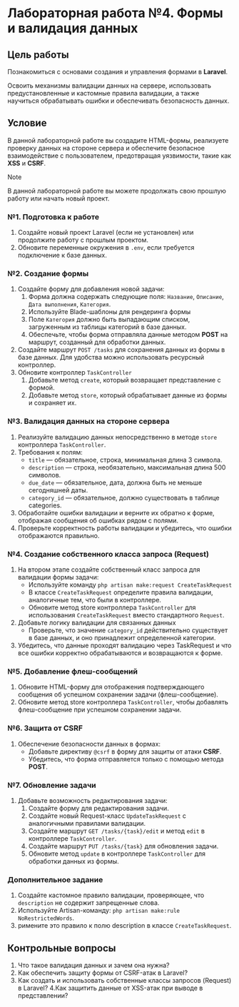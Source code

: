 # Лабораторная работа №4. Формы и валидация данных

## Цель работы

Познакомиться с основами создания и управления формами в **Laravel**.

Освоить механизмы валидации данных на сервере, использовать предустановленные и кастомные правила валидации, а также научиться обрабатывать ошибки и обеспечивать безопасность данных.

## Условие

В данной лабораторной работе вы создадите HTML-формы, реализуете проверку данных на стороне сервера и обеспечите безопасное взаимодействие с пользователем, предотвращая уязвимости, такие как **XSS** и **CSRF**.

> [!NOTE]
> В данной лабораторной работе вы можете продолжать свою прошлую работу или начать новый проект.

### №1. Подготовка к работе

1. Создайте новый проект Laravel (если не установлен) или продолжите работу с прошлым проектом.
2. Обновите переменные окружения в `.env`, если требуется подключение к базе данных.

### №2. Создание формы

1. Создайте форму для добавления новой задачи:
   1. Форма должна содержать следующие поля: `Название`, `Описание`, `Дата выполнения`, `Категория`.
   2. Используйте Blade-шаблоны для рендеринга формы
   3. Поле `Категория` должно быть выпадающим списком, загруженным из таблицы категорий в базе данных.
   4. Обеспечьте, чтобы форма отправляла данные методом **POST** на маршрут, созданный для обработки данных.
2. Создайте маршрут `POST /tasks` для сохранения данных из формы в базе данных. Для удобства можно использовать ресурсный контроллер.
3. Обновите контроллер `TaskController`
   1. Добавьте метод `create`, который возвращает представление с формой.
   2. Добавьте метод `store`, который обрабатывает данные из формы и сохраняет их.

### №3. Валидация данных на стороне сервера

1. Реализуйте валидацию данных непосредственно в методе `store` контроллера `TaskController`.
2. Требования к полям:
   - `title` — обязательное, строка, минимальная длина 3 символа.
   - `description` — строка, необязательно, максимальная длина 500 символов.
   - `due_date` — обязательное, дата, должна быть не меньше сегодняшней даты.
   - `category_id` — обязательное, должно существовать в таблице categories.
3. Обработайте ошибки валидации и верните их обратно к форме, отображая сообщения об ошибках рядом с полями.
4. Проверьте корректность работы валидации и убедитесь, что ошибки отображаются правильно.

### №4. Создание собственного класса запроса (Request)

1. На втором этапе создайте собственный класс запроса для валидации формы задачи:
   - Используйте команду `php artisan make:request CreateTaskRequest`
   - В классе `CreateTaskRequest` определите правила валидации, аналогичные тем, что были в контроллере.
   - Обновите метод store контроллера `TaskController` для использования `CreateTaskRequest` вместо стандартного `Request`.
2. Добавьте логику валидации для связанных данных
   -  Проверьте, что значение `category_id` действительно существует в базе данных, и оно принадлежит определенной категории.
3. Убедитесь, что данные проходят валидацию через TaskRequest и что все ошибки корректно обрабатываются и возвращаются к форме.

### №5. Добавление флеш-сообщений

1. Обновите HTML-форму для отображения подтверждающего сообщения об успешном сохранении задачи (флеш-сообщение).
2. Обновите метод store контроллера `TaskController`, чтобы добавлять флеш-сообщение при успешном сохранении задачи.

### №6. Защита от CSRF

1. Обеспечение безопасности данных в формах:
   - Добавьте директиву `@csrf` в форму для защиты от атаки **CSRF**.
   - Убедитесь, что форма отправляется только с помощью метода **POST**.

### №7. Обновление задачи

1. Добавьте возможность редактирования задачи:
   1. Создайте форму для редактирования задачи.
   2. Создайте новый Request-класс `UpdateTaskRequest` с аналогичными правилами валидации.
   3. Создайте маршрут `GET /tasks/{task}/edit` и метод `edit` в контроллере `TaskController`.
   4. Создайте маршрут `PUT /tasks/{task}` для обновления задачи.
   5. Обновите метод `update` в контроллере `TaskController` для обработки данных из формы.

### Дополнительное задание

1. Создайте кастомное правило валидации, проверяющее, что `description` не содержит запрещенные слова.
2. Используйте Artisan-команду: `php artisan make:rule NoRestrictedWords`.
3. римените это правило к полю description в классе `CreateTaskRequest`.

## Контрольные вопросы

1. Что такое валидация данных и зачем она нужна?
2. Как обеспечить защиту формы от CSRF-атак в Laravel?
3. Как создать и использовать собственные классы запросов (Request) в Laravel?
4.Как защитить данные от XSS-атак при выводе в представлении?